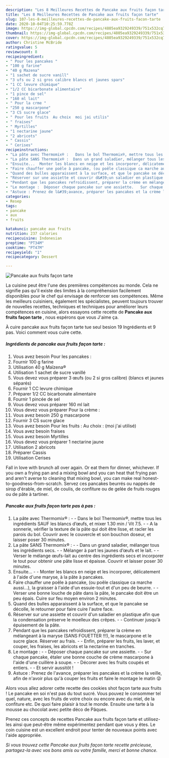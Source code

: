 ```yaml
---
description: "Les 8 Meilleures Recettes de Pancake aux fruits façon tarte"
title: "Les 8 Meilleures Recettes de Pancake aux fruits façon tarte"
slug: 107-les-8-meilleures-recettes-de-pancake-aux-fruits-facon-tarte
date: 2020-10-04T10:25:59.778Z
image: https://img-global.cpcdn.com/recipes/4805ea9329249339/751x532cq70/pancake-aux-fruits-facon-tarte-photo-principale-de-la-recette.jpg
thumbnail: https://img-global.cpcdn.com/recipes/4805ea9329249339/751x532cq70/pancake-aux-fruits-facon-tarte-photo-principale-de-la-recette.jpg
cover: https://img-global.cpcdn.com/recipes/4805ea9329249339/751x532cq70/pancake-aux-fruits-facon-tarte-photo-principale-de-la-recette.jpg
author: Christine McBride
ratingvalue: 5
reviewcount: 8
recipeingredient:
- " Pour les pancakes "
- "100 g farine"
- "40 g Mazena"
- "1 sachet de sucre vanill"
- "3 ufs ou 2 si gros calibre blancs et jaunes spars"
- "1 CC levure chimique"
- "1/2 CC bicarbonate alimentaire"
- "1 pince de sel"
- "160 ml lait"
- " Pour la crme "
- "250 g mascarpone"
- "3 CS sucre glace"
- " Pour les fruits  Au choix  moi jai utilis"
- " fraises"
- " Myrtilles"
- "1 nectarine jaune"
- "2 abricots"
- " Cassis"
- " Cerises"
recipeinstructions:
- "La pâte avec Thermomix® :   Dans le bol Thermomix®, mettre tous les ingrédients SAUF les blancs d’œufs, et mixer 1.30 min / Vit 7.5.   A la sonnerie, vérifier la texture de la pâte qui doit être lisse, et racler les parois du bol. Couvrir avec le couvercle et son bouchon doseur, et laisser poser 30 minutes."
- "La pâte SANS Thermomix® :  Dans un grand saladier, mélanger tous les ingrédients secs.   Mélanger à part les jaunes d’œufs et le lait.   Verser le mélange œufs-lait au centre des ingrédients secs et incorporer le tout pour obtenir une pâte lisse et épaisse. Couvrir et laisser poser 30 minutes."
- "Ensuite...  Monter les blancs en neige et les incorporer, délicatement à l&#39;aide d&#39;une maryse, à la pâte à pancakes."
- "Faire chauffer une poêle à pancake, (ou poêle classique ca marche aussi...), la graisser à l&#39;aide d&#39;un essuie-tout et d&#39;un peu de beurre.   Verser une bonne louche de pâte dans la pâte, le pancake doit être un peu épais. Cuire sur feu moyen environ 2 minutes."
- "Quand des bulles apparaissent à la surface, et que le pancake se décolle, le retourner pour faire cuire l&#39;autre face."
- "Réserver sur une assiette et couvrir d&#39;un saladier en plastique afin que la condensation préserve le moelleux des crêpes.  Continuer jusqu&#39;à épuisement de la pâte."
- "Pendant que les pancakes refroidissent, préparer la crème en mélangeant à la maryse (SANS FOUETTER !!!), le mascarpone et le sucre glace. Réserver au frais.  Enfin, préparer les fruits, les laver, et couper, les fraises, les abricots et la nectarine en tranches."
- "Le montage :  Déposer chaque pancake sur une assiette.   Sur chaque pancake, étaler une bonne couche de crème mascarpone à l&#39;aide d&#39;une cuillère à soupe.  Décorer avec les fruits coupés et entiers.  Et servir aussitôt !"
- "Astuce : Prenez de l&#39;avance, préparer les pancakes et la crème la veille, afin de n&#39;avoir plus qu&#39;à couper les fruits et faire le montage le matin 😜"
categories:
- Resep
tags:
- pancake
- aux
- fruits

katakunci: pancake aux fruits 
nutrition: 237 calories
recipecuisine: Indonesian
preptime: "PT34M"
cooktime: "PT47M"
recipeyield: "1"
recipecategory: Dessert

---
```



![Pancake aux fruits façon tarte](https://img-global.cpcdn.com/recipes/4805ea9329249339/751x532cq70/pancake-aux-fruits-facon-tarte-photo-principale-de-la-recette.jpg)

La cuisine peut être l'une des premières compétences au monde. Cela ne signifie pas qu'il existe des limites à la compréhension facilement disponibles pour le chef qui envisage de renforcer ses compétences. Même les meilleurs cuisiniers, également les spécialistes, peuvent toujours trouver de nouvelles recettes, techniques et techniques pour améliorer leurs compétences en cuisine, alors essayons cette recette de <strong> Pancake aux fruits façon tarte </strong>, nous espérons que vous J'aime ça.

<!--inarticleads1-->

À cuire pancake aux fruits façon tarte tue seul besion 19 Ingrédients et 9 pas. Voici comment vous cuire cette.

##### Ingrédients de pancake aux fruits façon tarte :

1. Vous avez besoin  Pour les pancakes :
1. Fournir 100 g farine
1. Utilisation 40 g Maïzena®
1. Utilisation 1 sachet de sucre vanillé
1. Vous devez vous préparer 3 œufs (ou 2 si gros calibre) (blancs et jaunes séparés)
1. Fournir 1 CC levure chimique
1. Préparer 1/2 CC bicarbonate alimentaire
1. Fournir 1 pincée de sel
1. Vous devez vous préparer 160 ml lait
1. Vous devez vous préparer  Pour la crème :
1. Vous avez besoin 250 g mascarpone
1. Fournir 3 CS sucre glace
1. Vous avez besoin  Pour les fruits : Au choix : (moi j&#39;ai utilisé)
1. Vous avez besoin  fraises
1. Vous avez besoin  Myrtilles
1. Vous devez vous préparer 1 nectarine jaune
1. Utilisation 2 abricots
1. Préparer  Cassis
1. Utilisation  Cerises


Fall in love with brunch all over again. Or eat them for dinner, whichever. If you own a frying pan and a mixing bowl and you can heat that frying pan and aren&#39;t averse to cleaning that mixing bowl, you can make real honest-to-goodness-from-scratch. Servez ces pancakes beurrés ou nappés de sirop d&#39;érable, de miel, de coulis, de confiture ou de gelée de fruits rouges ou de pâte à tartiner. 

<!--inarticleads2-->

##### Pancake aux fruits façon tarte pas à pas :

1. La pâte avec Thermomix® :  -  - Dans le bol Thermomix®, mettre tous les ingrédients SAUF les blancs d’œufs, et mixer 1.30 min / Vit 7.5.  -  - A la sonnerie, vérifier la texture de la pâte qui doit être lisse, et racler les parois du bol. Couvrir avec le couvercle et son bouchon doseur, et laisser poser 30 minutes.
1. La pâte SANS Thermomix® : -  - Dans un grand saladier, mélanger tous les ingrédients secs.  -  - Mélanger à part les jaunes d’œufs et le lait.  -  - Verser le mélange œufs-lait au centre des ingrédients secs et incorporer le tout pour obtenir une pâte lisse et épaisse. Couvrir et laisser poser 30 minutes.
1. Ensuite... -  - Monter les blancs en neige et les incorporer, délicatement à l&#39;aide d&#39;une maryse, à la pâte à pancakes.
1. Faire chauffer une poêle à pancake, (ou poêle classique ca marche aussi...), la graisser à l&#39;aide d&#39;un essuie-tout et d&#39;un peu de beurre.  -  - Verser une bonne louche de pâte dans la pâte, le pancake doit être un peu épais. Cuire sur feu moyen environ 2 minutes.
1. Quand des bulles apparaissent à la surface, et que le pancake se décolle, le retourner pour faire cuire l&#39;autre face.
1. Réserver sur une assiette et couvrir d&#39;un saladier en plastique afin que la condensation préserve le moelleux des crêpes. -  - Continuer jusqu&#39;à épuisement de la pâte.
1. Pendant que les pancakes refroidissent, préparer la crème en mélangeant à la maryse (SANS FOUETTER !!!), le mascarpone et le sucre glace. Réserver au frais. -  - Enfin, préparer les fruits, les laver, et couper, les fraises, les abricots et la nectarine en tranches.
1. Le montage : -  - Déposer chaque pancake sur une assiette.  -  - Sur chaque pancake, étaler une bonne couche de crème mascarpone à l&#39;aide d&#39;une cuillère à soupe. -  - Décorer avec les fruits coupés et entiers. -  - Et servir aussitôt !
1. Astuce : Prenez de l&#39;avance, préparer les pancakes et la crème la veille, afin de n&#39;avoir plus qu&#39;à couper les fruits et faire le montage le matin 😜


Alors vous allez adorer cette recette des cookies shot façon tarte aux fruits ! Le pancake en soi n&#39;est pas du tout sucré. Vous pouvez le consommer tel quel, nature, avec les fruits de votre choix ou encore avec du miel, de la confiture etc. De quoi faire plaisir à tout le monde. Ensuite une tarte à la mousse au chocolat avec petite déco de Pâques. 

<!--inarticleads1-->

<p>
Prenez ces concepts de recettes Pancake aux fruits façon tarte et utilisez-les ainsi que peut-être même expérimentez pendant que vous y êtes. Le coin cuisine est un excellent endroit pour tenter de nouveaux points avec l'aide appropriée.
</p>

<p>
<i>Si vous trouvez cette Pancake aux fruits façon tarte recette précieuse, partagez-la avec vos bons amis ou votre famille, merci et bonne chance.</i>
</p>
